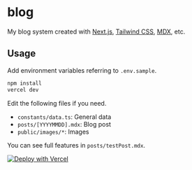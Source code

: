 # blog

My blog system created with [Next.js](https://nextjs.org/), [Tailwind CSS](https://tailwindcss.com/), [MDX](https://github.com/mdx-js/mdx), etc.

## Usage

Add environment variables referring to `.env.sample`.

```bash
npm install
vercel dev
```

Edit the following files if you need.

 * `constants/data.ts`: General data
 * `posts/[YYYYMMDD].mdx`: Blog post
 * `public/images/*`: Images

You can see full features in `posts/testPost.mdx`.

[![Deploy with Vercel](https://vercel.com/button)](https://vercel.com/new/clone?repository-url=https%3A%2F%2Fgithub.com%2Fobject1037%2Fblog&project-name=blog&repo-name=blog)
